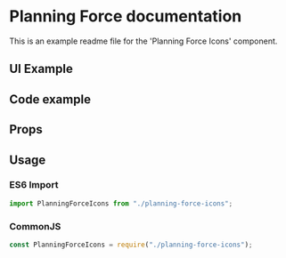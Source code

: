 # Planning Force documentation

This is an example readme file for the 'Planning Force Icons' component.

## UI Example

<!-- STORY -->

## Code example

<!-- SOURCE -->

## Props

<!-- PROPS -->

## Usage

### ES6 Import

```js
import PlanningForceIcons from "./planning-force-icons";
```

### CommonJS

```js
const PlanningForceIcons = require("./planning-force-icons");
```
